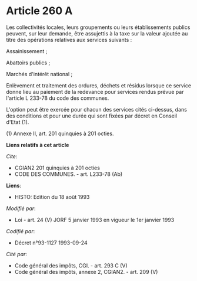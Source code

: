 # Article 260 A

Les collectivités locales, leurs groupements ou leurs établissements publics peuvent, sur leur demande, être assujettis à la
taxe sur la valeur ajoutée au titre des opérations relatives aux services suivants :

Assainissement ;

Abattoirs publics ;

Marchés d'intérêt national ;

Enlèvement et traitement des ordures, déchets et résidus lorsque ce service donne lieu au paiement de la redevance pour
services rendus prévue par l'article L 233-78 du code des communes.

L'option peut être exercée pour chacun des services cités ci-dessus, dans des conditions et pour une durée qui sont fixées
par décret en Conseil d'Etat (1).

(1) Annexe II, art. 201 quinquies à 201 octies.

**Liens relatifs à cet article**

_Cite_:

  - CGIAN2 201 quinquies à 201 octies
  - CODE DES COMMUNES. - art. L233-78 (Ab)

**Liens**:

  - HISTO: Edition du 18 août 1993

_Modifié par_:

  - Loi - art. 24 (V) JORF 5 janvier 1993 en vigueur le 1er janvier 1993

_Codifié par_:

  - Décret n°93-1127 1993-09-24

_Cité par_:

  - Code général des impôts, CGI. - art. 293 C (V)
  - Code général des impôts, annexe 2, CGIAN2. - art. 209 (V)
